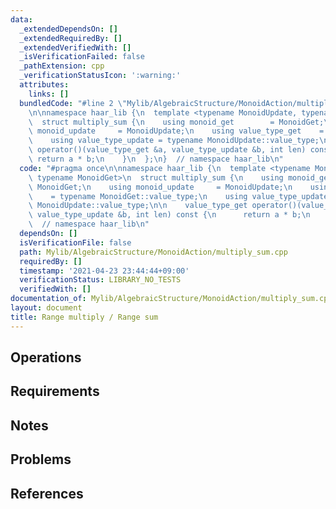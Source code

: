 ```yaml
---
data:
  _extendedDependsOn: []
  _extendedRequiredBy: []
  _extendedVerifiedWith: []
  _isVerificationFailed: false
  _pathExtension: cpp
  _verificationStatusIcon: ':warning:'
  attributes:
    links: []
  bundledCode: "#line 2 \"Mylib/AlgebraicStructure/MonoidAction/multiply_sum.cpp\"\
    \n\nnamespace haar_lib {\n  template <typename MonoidUpdate, typename MonoidGet>\n\
    \  struct multiply_sum {\n    using monoid_get        = MonoidGet;\n    using\
    \ monoid_update     = MonoidUpdate;\n    using value_type_get    = typename MonoidGet::value_type;\n\
    \    using value_type_update = typename MonoidUpdate::value_type;\n\n    value_type_get\
    \ operator()(value_type_get &a, value_type_update &b, int len) const {\n     \
    \ return a * b;\n    }\n  };\n}  // namespace haar_lib\n"
  code: "#pragma once\n\nnamespace haar_lib {\n  template <typename MonoidUpdate,\
    \ typename MonoidGet>\n  struct multiply_sum {\n    using monoid_get        =\
    \ MonoidGet;\n    using monoid_update     = MonoidUpdate;\n    using value_type_get\
    \    = typename MonoidGet::value_type;\n    using value_type_update = typename\
    \ MonoidUpdate::value_type;\n\n    value_type_get operator()(value_type_get &a,\
    \ value_type_update &b, int len) const {\n      return a * b;\n    }\n  };\n}\
    \  // namespace haar_lib\n"
  dependsOn: []
  isVerificationFile: false
  path: Mylib/AlgebraicStructure/MonoidAction/multiply_sum.cpp
  requiredBy: []
  timestamp: '2021-04-23 23:44:44+09:00'
  verificationStatus: LIBRARY_NO_TESTS
  verifiedWith: []
documentation_of: Mylib/AlgebraicStructure/MonoidAction/multiply_sum.cpp
layout: document
title: Range multiply / Range sum
---
```


## Operations

## Requirements

## Notes

## Problems

## References
